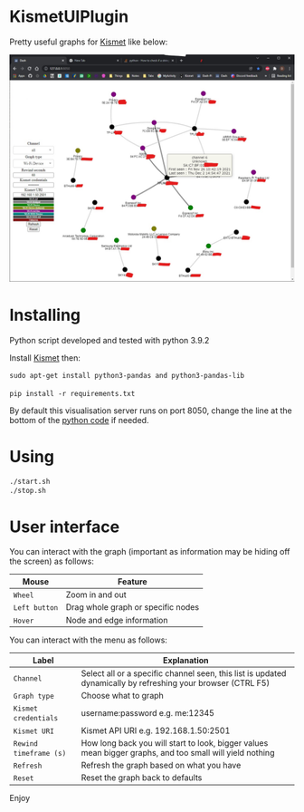 # KismetUIPlugin

Pretty useful graphs for [Kismet](https://github.com/kismetwireless/kismet) like below:

![!](./UI.JPG "")

# Installing

Python script developed and tested with python 3.9.2

Install [Kismet](https://www.kismetwireless.net/) then:

``` console
sudo apt-get install python3-pandas and python3-pandas-lib

pip install -r requirements.txt
```
By default this visualisation server runs on port 8050, change the line at the bottom of the [python code](./KismetUIPlugin.py) if needed.

# Using

``` console
./start.sh
./stop.sh
```

# User interface

You can interact with the graph (important as information may be hiding off the screen) as follows:

**Mouse** | **Feature**
----- | -------
```Wheel``` | Zoom in and out
```Left button``` | Drag whole graph or specific nodes
```Hover``` | Node and edge information

You can interact with the menu as follows:

**Label** | **Explanation**
----- | -----------
```Channel``` | Select all or a specific channel seen, this list is updated dynamically by refreshing your browser (CTRL F5)
```Graph type``` | Choose what to graph
```Kismet credentials``` | username:password e.g. me:12345
```Kismet URI``` | Kismet API URI e.g. 192.168.1.50:2501
```Rewind timeframe (s)``` | How long back you will start to look, bigger values mean bigger graphs, and too small will yield nothing
```Refresh``` | Refresh the graph based on what you have
```Reset``` | Reset the graph back to defaults

Enjoy


